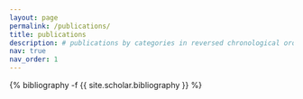 ```yaml
---
layout: page
permalink: /publications/
title: publications
description: # publications by categories in reversed chronological order. generated by jekyll-scholar.
nav: true
nav_order: 1
---
```

<!-- _pages/publications.md https://github.com/alshedivat/al-folio/issues/330-->
<div class="publications">

{% bibliography -f {{ site.scholar.bibliography }} %}

</div>

<!--
<div class="publications">
 {% bibliography --template bib --group_by type %}
</div>
-->

